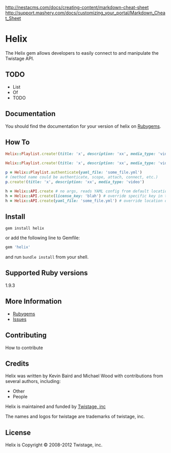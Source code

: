 http://nestacms.com/docs/creating-content/markdown-cheat-sheet
http://support.mashery.com/docs/customizing_your_portal/Markdown_Cheat_Sheet

# Helix

The Helix gem allows developers to easily connect to and manipulate the Twistage API.

TODO
----

* List 
* Of 
* TODO

Documentation
-------------

You should find the documentation for your version of helix on [Rubygems](https://rubygems.org/gems/helix).

How To
------
```ruby
Helix::Playlist.create!(title: 'x', description: 'xx', media_type: 'video', yaml_file: 'some_other_file.yml')

Helix::Playlist.create!(title: 'x', description: 'xx', media_type: 'video', license_key: 'some_key_different_from_what_is_in_the_yaml_file')

p = Helix::Playlist.authenticate(yaml_file: 'some_file.yml')
# (method name could be authenticate, scope, attach, connect, etc.)
p.create!(title: 'x', description: 'xx', media_type: 'video')

h = Helix::API.create # no args, reads YAML config from default location
h = Helix::API.create(license_key: 'blah') # override specific key in the YAML
h = Helix::API.create(yaml_file: 'some_file.yml') # override location of YAML file
```

Install
--------

```shell
gem install helix
```
or add the following line to Gemfile:

```ruby
gem 'helix'
```
and run `bundle install` from your shell.

Supported Ruby versions
-----------------------

1.9.3

More Information
----------------

* [Rubygems](https://rubygems.org/gems/helix)
* [Issues](https://github.com/twistage/helix/issues)

Contributing
------------

How to contribute

Credits
-------

Helix was written by Kevin Baird and Michael Wood with contributions from several authors, including:

* Other
* People

Helix is maintained and funded by [Twistage, inc](http://twistage.com)

The names and logos for twistage are trademarks of twistage, inc.

License
-------

Helix is Copyright © 2008-2012 Twistage, inc.
